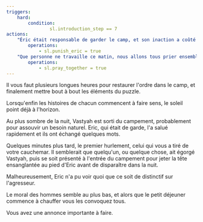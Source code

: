 ```yaml
---
triggers:
    hard:
        condition:
                sl.introduction_step == 7
actions:
    "Éric était responsable de garder le camp, et son inaction a coûté une vie. Il doit être puni.":
        operations:
            - sl.punish_eric = true
    "Que personne ne travaille ce matin, nous allons tous prier ensemble pour l'âme de Vastyah.":
        operations:
            - sl.pray_together = true
---
```


Il vous faut plusieurs longues heures pour restaurer l'ordre dans le camp, et finalement mettre bout à bout les éléments du puzzle.

Lorsqu'enfin les histoires de chacun commencent à faire sens, le soleil point déjà à l'horizon.

Au plus sombre de la nuit, Vastyah est sorti du campement, probablement pour assouvir un besoin naturel. Eric, qui était de garde, l'a salué rapidement et ils ont échangé quelques mots.

Quelques minutes plus tard, le premier hurlement, celui qui vous a tiré de votre cauchemar.
Il semblerait que quelqu'un, ou quelque chose, ait égorgé Vastyah, puis se soit présenté à l'entrée du campement pour jeter la tête ensanglantée au pied d'Eric avant de disparaître dans la nuit.

Malheureusement, Eric n'a pu voir quoi que ce soit de distinctif sur l'agresseur.

Le moral des hommes semble au plus bas, et alors que le petit déjeuner commence à chauffer vous les convoquez tous.

Vous avez une annonce importante à faire.
